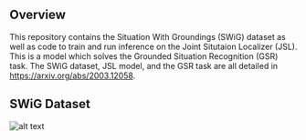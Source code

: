  ## Overview

This repository contains the Situation With Groundings (SWiG) dataset as
 well as code to train and run inference on the Joint Situtaion Localizer (JSL).
 This is a model which solves the Grounded Situation Recognition (GSR) task. The SWiG
 dataset, JSL model, and the GSR task are all detailed in https://arxiv.org/abs/2003.12058.
 
 
 ## SWiG Dataset
 
 ![alt text](https://github.com/sarahpratt/swig/tree/master/images/banner.png)
 
 
